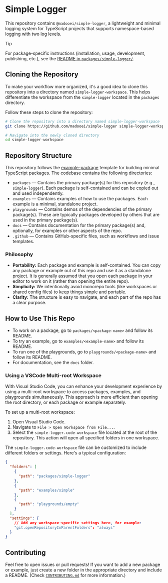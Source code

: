 # Simple Logger

This repository contains `@madooei/simple-logger`, a lightweight and minimal logging system for TypeScript projects that supports namespace-based logging with two log levels.

> [!TIP]
> For package-specific instructions (installation, usage, development, publishing, etc.), see the [README in `packages/simple-logger/`](packages/simple-logger/README.md).

## Cloning the Repository

To make your workflow more organized, it's a good idea to clone this repository into a directory named `simple-logger-workspace`. This helps differentiate the workspace from the `simple-logger` located in the `packages` directory.

Follow these steps to clone the repository:

```bash
# Clone the repository into a directory named simple-logger-workspace
git clone https://github.com/madooei/simple-logger simple-logger-workspace

# Navigate into the newly cloned directory
cd simple-logger-workspace
```

## Repository Structure

This repository follows the [example-package](https://github.com/madooei/example-package) template for building minimal TypeScript packages. The codebase contains the following directories:

- `packages` — Contains the primary package(s) for this repository (e.g., `simple-logger`). Each package is self-contained and can be copied out and used independently.
- `examples` — Contains examples of how to use the packages. Each example is a minimal, standalone project.
- `playgrounds` — Contains demos of the dependencies of the primary package(s). These are typically packages developed by others that are used in the primary package(s).
- `docs` — Contains documentation for the primary package(s) and, optionally, for examples or other aspects of the repo.
- `.github` — Contains GitHub-specific files, such as workflows and issue templates.

### Philosophy

- **Portability:** Each package and example is self-contained. You can copy any package or example out of this repo and use it as a standalone project. It is generally assumed that you open each package in your editor to work on it (rather than opening the entire repo).
- **Simplicity:** We intentionally avoid monorepo tools (like workspaces or shared config files) to keep things simple and portable.
- **Clarity:** The structure is easy to navigate, and each part of the repo has a clear purpose.

## How to Use This Repo

- To work on a package, go to `packages/<package-name>` and follow its README.
- To try an example, go to `examples/<example-name>` and follow its README.
- To run one of the playgrounds, go to `playgrounds/<package-name>` and follow its README.
- For documentation, see the `docs` folder.

### Using a VSCode Multi-root Workspace

With Visual Studio Code, you can enhance your development experience by using a multi-root workspace to access packages, examples, and playgrounds simultaneously. This approach is more efficient than opening the root directory, or each package or example separately.

To set up a multi-root workspace:

1. Open Visual Studio Code.
2. Navigate to `File > Open Workspace from File...`.
3. Select the `simple-logger.code-workspace` file located at the root of the repository. This action will open all specified folders in one workspace.

The `simple-logger.code-workspace` file can be customized to include different folders or settings. Here's a typical configuration:

```json
{
  "folders": [
    {
      "path": "packages/simple-logger"
    },
    {
      "path": "examples/simple"
    },
    {
      "path": "playgrounds/empty"
    }
  ],
  "settings": {
    // Add any workspace-specific settings here, for example:
    "git.openRepositoryInParentFolders": "always"
  }
}
```

## Contributing

Feel free to open issues or pull requests! If you want to add a new package or example, just create a new folder in the appropriate directory and include a README. (Check [`CONTRIBUTING.md`](CONTRIBUTING.md) for more information.)
